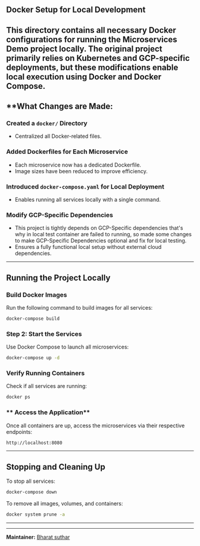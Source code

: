## **Docker Setup for Local Development**

This directory contains all necessary Docker configurations for running the Microservices Demo project locally. The original project primarily relies on Kubernetes and GCP-specific deployments, but these modifications enable  local execution using Docker and Docker Compose.
---

## **What Changes are Made: 

### **Created a `docker/` Directory**
- Centralized all Docker-related files.

### **Added Dockerfiles for Each Microservice**
- Each microservice now has a dedicated Dockerfile.
- Image sizes have been reduced to improve efficiency.

### **Introduced `docker-compose.yaml` for Local Deployment**
- Enables running all services locally with a single command.

### **Modify GCP-Specific Dependencies**
- This project is tightly depends on GCP-Specific dependencies that's why in local test container are failed to running, so made some changes to make GCP-Specific Dependencies optional and fix for local testing.
- Ensures a fully functional local setup without external cloud dependencies.

---

## Running the Project Locally

### **Build Docker Images**
Run the following command to build images for all services:
```sh
docker-compose build
```

### **Step 2: Start the Services**
Use Docker Compose to launch all microservices:
```sh
docker-compose up -d
```

### **Verify Running Containers**
Check if all services are running:
```sh
docker ps
```

### ** Access the Application**
Once all containers are up, access the microservices via their respective endpoints:
```sh
http://localhost:8080
```

---

## Stopping and Cleaning Up
To stop all services:
```sh
docker-compose down
```

To remove all images, volumes, and containers:
```sh
docker system prune -a
```

---

---

**Maintainer:** [Bharat suthar](@https://github.com/bharatsutharx)

